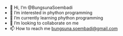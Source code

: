 - 👋 Hi, I’m @BungsunaSoembadi
- 👀 I’m interested in phython programming
- 🌱 I’m currently learning phython programming
- 💞️ I’m looking to collaborate on me
- 📫 How to reach me bungsuna.soembadi@gmail.com

<!---
Bungsuna/Bungsuna is a ✨ special ✨ repository because its `README.md` (this file) appears on your GitHub profile.
You can click the Preview link to take a look at your changes.
--->

